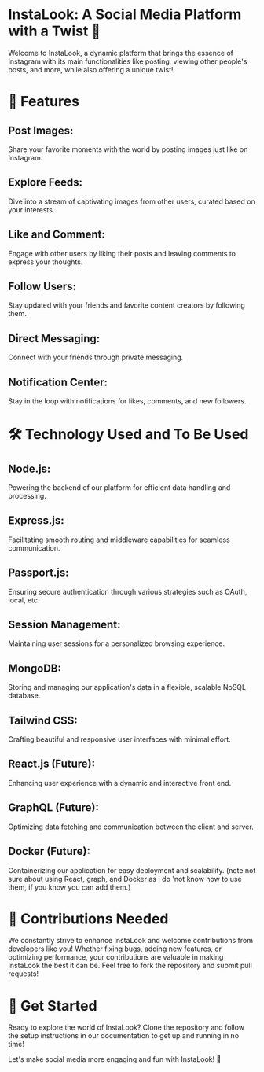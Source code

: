 
# InstaLook: A Social Media Platform with a Twist 📸
Welcome to InstaLook, a dynamic platform that brings the essence of Instagram with its main functionalities like posting, viewing other people's posts, and more, while also offering a unique twist!

# 🚀 Features

## Post Images: 
Share your favorite moments with the world by posting images just like on Instagram.
## Explore Feeds:
Dive into a stream of captivating images from other users, curated based on your interests.
## Like and Comment:
Engage with other users by liking their posts and leaving comments to express your thoughts.
## Follow Users:
Stay updated with your friends and favorite content creators by following them.
## Direct Messaging:
Connect with your friends through private messaging.
## Notification Center:
Stay in the loop with notifications for likes, comments, and new followers.


# 🛠️ Technology Used and To Be Used

## Node.js:
Powering the backend of our platform for efficient data handling and processing.
## Express.js:
Facilitating smooth routing and middleware capabilities for seamless communication.
## Passport.js:
Ensuring secure authentication through various strategies such as OAuth, local, etc.
## Session Management:
Maintaining user sessions for a personalized browsing experience.
## MongoDB: 
Storing and managing our application's data in a flexible, scalable NoSQL database.
## Tailwind CSS:
Crafting beautiful and responsive user interfaces with minimal effort.
## React.js (Future):
Enhancing user experience with a dynamic and interactive front end.
## GraphQL (Future):
Optimizing data fetching and communication between the client and server.
## Docker (Future):
Containerizing our application for easy deployment and scalability.
 (note not sure about using React, graph, and Docker as I do 'not know how to use them, if you know you can add them.)


# 🤝 Contributions Needed

We constantly strive to enhance InstaLook and welcome contributions from developers like you! Whether fixing bugs, adding new features, or optimizing performance, your contributions are valuable in making InstaLook the best it can be. Feel free to fork the repository and submit pull requests!

# 🔗 Get Started

Ready to explore the world of InstaLook? Clone the repository and follow the setup instructions in our documentation to get up and running in no time!

Let's make social media more engaging and fun with InstaLook! 🎉




